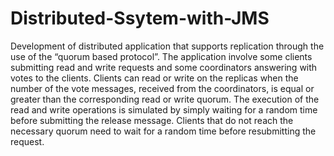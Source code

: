 # Distributed-Ssytem-with-JMS
Development of distributed application that supports replication through the use of the “quorum based protocol”.
The application involve some clients submitting read and write requests and some coordinators answering with votes to the clients.
Clients can read or write on the replicas when the number of the vote messages, received from the coordinators, is equal or greater than the corresponding read or write quorum.
The execution of the read and write operations is simulated by simply waiting for a random time before submitting the release message.
Clients that do not reach the necessary quorum need to wait for a random time before resubmitting the request.
